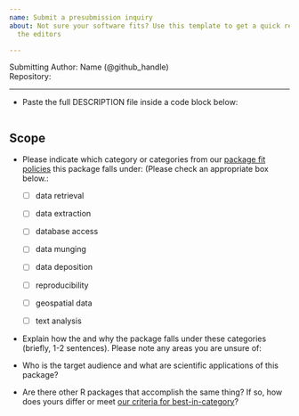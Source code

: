 ```yaml
---
name: Submit a presubmission inquiry
about: Not sure your software fits? Use this template to get a quick response from
  the editors

---
```


Submitting Author: Name (@github_handle)  
Repository:   

---

-   Paste the full DESCRIPTION file inside a code block below:

```

```


## Scope 

- Please indicate which category or categories from our [package fit policies](https://ropensci.github.io/dev_guide/policies.html#package-categories) this package falls under: (Please check an appropriate box below.:

	- [ ] data retrieval
	- [ ] data extraction
	- [ ] database access
	- [ ] data munging
	- [ ] data deposition
	- [ ] reproducibility
	- [ ] geospatial data
	- [ ] text analysis
	

- Explain how the and why the package falls under these categories (briefly, 1-2 sentences).  Please note any areas you are unsure of:


-   Who is the target audience and what are scientific applications of this package?  

-   Are there other R packages that accomplish the same thing? If so, how does yours differ or meet [our criteria for best-in-category](https://github.com/ropensci/onboarding/blob/master/policies.md#overlap)?
